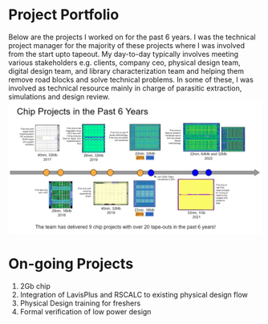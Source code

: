 # Project Portfolio
Below are the projects I worked on for the past 6 years. I was the technical project manager for the majority of these projects where I was involved from the start upto tapeout. My day-to-day typically involves meeting various stakeholders e.g. clients, company ceo, physical design team, digital design team, and library characterization team and helping them remove road blocks and solve technical problems. 
In some of these, I was involved as technical resource mainly in charge of parasitic extraction, simulations and design review.
![](20230425213437.png)

# On-going Projects
1. 2Gb chip
2. Integration of LavisPlus and RSCALC to existing physical design flow
3. Physical Design training for freshers
4. Formal verification of low power design